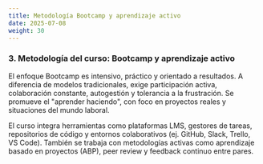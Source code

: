 ```yaml
---
title: Metodología Bootcamp y aprendizaje activo
date: 2025-07-08
weight: 30
---
```


### 3. Metodología del curso: Bootcamp y aprendizaje activo

El enfoque Bootcamp es intensivo, práctico y orientado a resultados. A diferencia de modelos tradicionales, exige participación activa, colaboración constante, autogestión y tolerancia a la frustración. Se promueve el "aprender haciendo", con foco en proyectos reales y situaciones del mundo laboral.

El curso integra herramientas como plataformas LMS, gestores de tareas, repositorios de código y entornos colaborativos (ej. GitHub, Slack, Trello, VS Code). También se trabaja con metodologías activas como aprendizaje basado en proyectos (ABP), peer review y feedback continuo entre pares.
